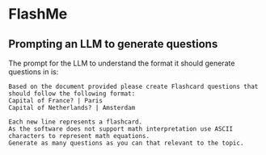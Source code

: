 # FlashMe

## Prompting an LLM to generate questions
The prompt for the LLM to understand the format it should generate questions in is:

```
Based on the document provided please create Flashcard questions that should follow the following format:
Capital of France? | Paris
Capital of Netherlands? | Amsterdam

Each new line represents a flashcard.
As the software does not support math interpretation use ASCII characters to represent math equations.
Generate as many questions as you can that relevant to the topic.
```
